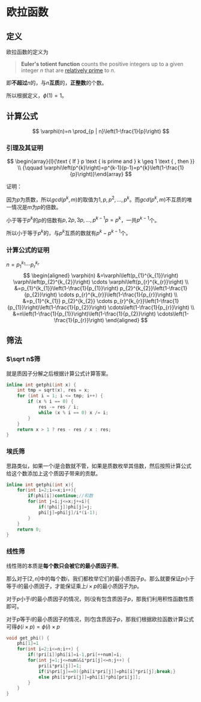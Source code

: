# 欧拉函数

## 定义

欧拉函数的定义为

> **Euler's totient function** counts the positive integers up to a given integer *n* that are [relatively prime](https://en.wikipedia.org/wiki/Relatively_prime) to *n*.

即**不超过**$n$的，与$n$**互质**的，**正整数**的个数。

所以根据定义，$\phi(1)=1$。

## 计算公式

$$
\varphi(n)=n \prod_{p | n}\left(1-\frac{1}{p}\right)
$$

### 引理及其证明

$$
\begin{array}{l}{\text { If } p \text { is prime and } k \geq 1 \text { , then }} \\ {\qquad \varphi\left(p^{k}\right)=p^{k-1}(p-1)=p^{k}\left(1-\frac{1}{p}\right)}\end{array}
$$

证明：

因为$p$为质数，所以$gcd(p^k,m)$的取值为$1, p, p^{2}, \ldots, p^{k}$。而$gcd(p^k,m)$不互质的唯一情况是$m$为$p$的倍数。

小于等于$p^k$的$p$的倍数有$p, 2 p, 3 p, \ldots, p^{k-1} p=p^{k}$，一共$p^{k-1}$个。

所以小于等于$p^k$的，与$p^k$互质的数就有$p^k-p^{k-1}$个。

### 计算公式的证明

$n=p_{1}^{k_{1}} \cdots p_{r}^{k_{r}}$
$$
\begin{aligned} \varphi(n) &=\varphi\left(p_{1}^{k_{1}}\right) \varphi\left(p_{2}^{k_{2}}\right) \cdots \varphi\left(p_{r}^{k_{r}}\right) \\ &=p_{1}^{k_{1}}\left(1-\frac{1}{p_{1}}\right) p_{2}^{k_{2}}\left(1-\frac{1}{p_{2}}\right) \cdots p_{r}^{k_{r}}\left(1-\frac{1}{p_{r}}\right) \\ &=p_{1}^{k_{1}} p_{2}^{k_{2}} \cdots p_{r}^{k_{r}}\left(1-\frac{1}{p_{1}}\right)\left(1-\frac{1}{p_{2}}\right) \cdots\left(1-\frac{1}{p_{r}}\right) \\ &=n\left(1-\frac{1}{p_{1}}\right)\left(1-\frac{1}{p_{2}}\right) \cdots\left(1-\frac{1}{p_{r}}\right) \end{aligned}
$$

## 筛法

### $\sqrt n$筛

就是质因子分解之后根据计算公式计算答案。

```cpp
inline int getphi(int x) {
    int tmp = sqrt(x), res = x;
    for (int i = 1; i <= tmp; i++) {
        if (x % i == 0) {
            res -= res / i;
            while (x % i == 0) x /= i;
        }
    }
    return x > 1 ? res - res / x : res;
}
```

### 埃氏筛

思路类似，如果一个$i$是合数就不管，如果是质数枚举其倍数，然后按照计算公式给这个数添加上这个质因子带来的贡献。

```cpp
inline int getphi(int x){
    for(int i=2;i<=x;i++){
        if(phi[i])continue;//和数
        for(int j=i;j<=x;j+=i){
            if(!phi[j])phi[j]=j;
            phi[j]=phi[j]/i*(i-1);
        }
    }
    return 0;
}
```

### 线性筛

线性筛的本质是**每个数只会被它的最小质因子筛**。

那么对于$[2,n]$中的每个数$i$，我们都枚举它们的最小质因子$p$。那么就要保证$p$小于等于$i$的最小质因子，才能保证乘上$i\times p$的最小质因子为$p$。

对于$p$小于$i$的最小质因子的情况，则$i$没有包含质因子$p$，那我们利用积性函数性质即可。

对于$p$等于$i$的最小质因子的情况，则$i$包含质因子$p$，那我们根据欧拉函数计算公式可得$\phi(i\times p)=\phi(i)\times p$

```cpp
void get_phi() {
    phi[1]=1
    for(int i=2;i<=n;i++) {
        if(!pri[i])phi[i]=i-1,pri[++num]=i;
        for(int j=1;j<=num&&i*pri[j]<=n;j++) {
            pri[i*pri[j]]=1;
            if(i%pri[j]==0){phi[i*pri[j]]=phi[i]*pri[j];break;}
            else phi[i*pri[j]]=phi[i]*phi[pri[j]];
        }
    }
}
```

